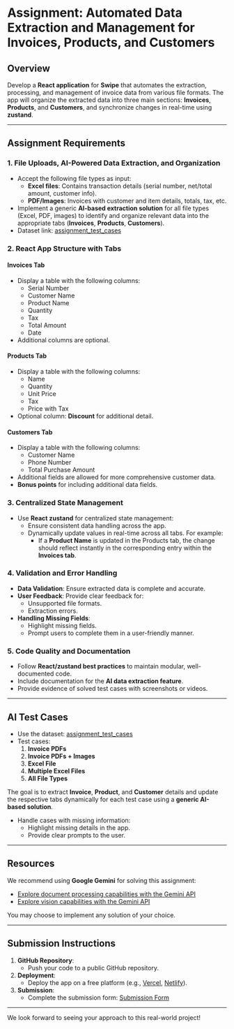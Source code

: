 # Assignment: Automated Data Extraction and Management for Invoices, Products, and Customers

## Overview

Develop a **React application** for **Swipe** that automates the extraction, processing, and management of invoice data from various file formats. The app will organize the extracted data into three main sections: **Invoices**, **Products**, and **Customers**, and synchronize changes in real-time using **zustand**.

---

## Assignment Requirements

### 1. File Uploads, AI-Powered Data Extraction, and Organization

- Accept the following file types as input:
  - **Excel files**: Contains transaction details (serial number, net/total amount, customer info).
  - **PDF/Images**: Invoices with customer and item details, totals, tax, etc.
- Implement a generic **AI-based extraction solution** for all file types (Excel, PDF, images) to identify and organize relevant data into the appropriate tabs (**Invoices**, **Products**, **Customers**).
- Dataset link: [assignment_test_cases](https://drive.google.com/drive/folders/1k4Cz1YX39cU47yU--TG6GpKbhhXvhZLk?usp=sharing)

### 2. React App Structure with Tabs

#### **Invoices Tab**

- Display a table with the following columns:
  - Serial Number
  - Customer Name
  - Product Name
  - Quantity
  - Tax
  - Total Amount
  - Date
- Additional columns are optional.

#### **Products Tab**

- Display a table with the following columns:
  - Name
  - Quantity
  - Unit Price
  - Tax
  - Price with Tax
- Optional column: **Discount** for additional detail.

#### **Customers Tab**

- Display a table with the following columns:
  - Customer Name
  - Phone Number
  - Total Purchase Amount
- Additional fields are allowed for more comprehensive customer data.
- **Bonus points** for including additional data fields.

### 3. Centralized State Management

- Use **React zustand** for centralized state management:
  - Ensure consistent data handling across the app.
  - Dynamically update values in real-time across all tabs. For example:
    - If a **Product Name** is updated in the Products tab, the change should reflect instantly in the corresponding entry within the **Invoices tab**.

### 4. Validation and Error Handling

- **Data Validation**: Ensure extracted data is complete and accurate.
- **User Feedback**: Provide clear feedback for:
  - Unsupported file formats.
  - Extraction errors.
- **Handling Missing Fields**:
  - Highlight missing fields.
  - Prompt users to complete them in a user-friendly manner.

### 5. Code Quality and Documentation

- Follow **React/zustand best practices** to maintain modular, well-documented code.
- Include documentation for the **AI data extraction feature**.
- Provide evidence of solved test cases with screenshots or videos.

---

## AI Test Cases

- Use the dataset: [assignment_test_cases](https://drive.google.com/drive/folders/1k4Cz1YX39cU47yU--TG6GpKbhhXvhZLk?usp=sharing)
- Test cases:
  1. **Invoice PDFs**
  2. **Invoice PDFs + Images**
  3. **Excel File**
  4. **Multiple Excel Files**
  5. **All File Types**

The goal is to extract **Invoice**, **Product**, and **Customer** details and update the respective tabs dynamically for each test case using a **generic AI-based solution**.

- Handle cases with missing information:
  - Highlight missing details in the app.
  - Provide clear prompts to the user.

---

## Resources

We recommend using **Google Gemini** for solving this assignment:

- [Explore document processing capabilities with the Gemini API](https://ai.google.dev/gemini-api/docs/document-processing?lang=python)
- [Explore vision capabilities with the Gemini API](https://ai.google.dev/gemini-api/docs/vision?lang=python)

You may choose to implement any solution of your choice.

---

## Submission Instructions

1. **GitHub Repository**:
   - Push your code to a public GitHub repository.
2. **Deployment**:
   - Deploy the app on a free platform (e.g., [Vercel](https://vercel.com), [Netlify](https://www.netlify.com)).
3. **Submission**:
   - Complete the submission form: [Submission Form](https://forms.gle/e8vGCsickX5nJJuUA)

---

We look forward to seeing your approach to this real-world project!
